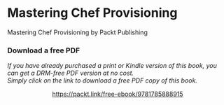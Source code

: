 # Mastering Chef Provisioning
Mastering Chef Provisioning by Packt Publishing
### Download a free PDF

 <i>If you have already purchased a print or Kindle version of this book, you can get a DRM-free PDF version at no cost.<br>Simply click on the link to download a free PDF copy of this book.</i>
<p align="center"> <a href="https://packt.link/free-ebook/9781785888915">https://packt.link/free-ebook/9781785888915 </a> </p>